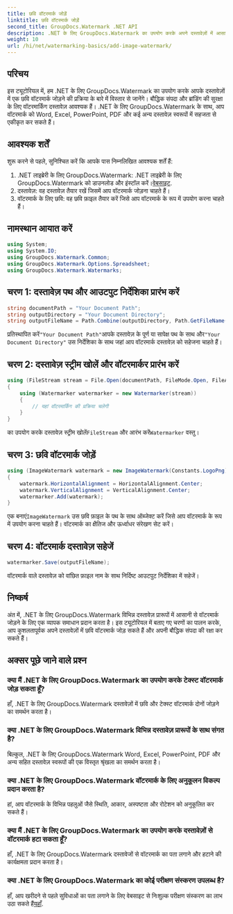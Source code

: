 ```yaml
---
title: छवि वॉटरमार्क जोड़ें
linktitle: छवि वॉटरमार्क जोड़ें
second_title: GroupDocs.Watermark .NET API
description: .NET के लिए GroupDocs.Watermark का उपयोग करके अपने दस्तावेज़ों में आसानी से छवि वॉटरमार्क जोड़ें। अपनी बौद्धिक संपदा को आसानी से सुरक्षित रखें।
weight: 10
url: /hi/net/watermarking-basics/add-image-watermark/
---
```

## परिचय
इस ट्यूटोरियल में, हम .NET के लिए GroupDocs.Watermark का उपयोग करके आपके दस्तावेज़ों में एक छवि वॉटरमार्क जोड़ने की प्रक्रिया के बारे में विस्तार से जानेंगे। बौद्धिक संपदा और ब्रांडिंग की सुरक्षा के लिए वॉटरमार्किंग दस्तावेज़ आवश्यक हैं। .NET के लिए GroupDocs.Watermark के साथ, आप वॉटरमार्क को Word, Excel, PowerPoint, PDF और कई अन्य दस्तावेज़ स्वरूपों में सहजता से एकीकृत कर सकते हैं।
## आवश्यक शर्तें
शुरू करने से पहले, सुनिश्चित करें कि आपके पास निम्नलिखित आवश्यक शर्तें हैं:
1.  .NET लाइब्रेरी के लिए GroupDocs.Watermark: .NET लाइब्रेरी के लिए GroupDocs.Watermark को डाउनलोड और इंस्टॉल करें।[वेबसाइट](https://releases.groupdocs.com/Watermark/net/).
2. दस्तावेज़: वह दस्तावेज़ तैयार रखें जिसमें आप वॉटरमार्क जोड़ना चाहते हैं।
3. वॉटरमार्क के लिए छवि: वह छवि फ़ाइल तैयार करें जिसे आप वॉटरमार्क के रूप में उपयोग करना चाहते हैं।

## नामस्थान आयात करें
```csharp
using System;
using System.IO;
using GroupDocs.Watermark.Common;
using GroupDocs.Watermark.Options.Spreadsheet;
using GroupDocs.Watermark.Watermarks;
```
## चरण 1: दस्तावेज़ पथ और आउटपुट निर्देशिका प्रारंभ करें
```csharp
string documentPath = "Your Document Path";
string outputDirectory = "Your Document Directory";
string outputFileName = Path.Combine(outputDirectory, Path.GetFileName(documentPath));
```
 प्रतिस्थापित करें`"Your Document Path"`आपके दस्तावेज़ के पूर्ण या सापेक्ष पथ के साथ और`"Your Document Directory"` उस निर्देशिका के साथ जहां आप वॉटरमार्क दस्तावेज़ को सहेजना चाहते हैं।
## चरण 2: दस्तावेज़ स्ट्रीम खोलें और वॉटरमार्कर प्रारंभ करें
```csharp
using (FileStream stream = File.Open(documentPath, FileMode.Open, FileAccess.ReadWrite))
{
    using (Watermarker watermarker = new Watermarker(stream))
    {
        // यहां वॉटरमार्किंग की प्रक्रिया चलेगी
    }
}
```
 का उपयोग करके दस्तावेज़ स्ट्रीम खोलें`FileStream` और आरंभ करें`Watermarker` वस्तु।
## चरण 3: छवि वॉटरमार्क जोड़ें
```csharp
using (ImageWatermark watermark = new ImageWatermark(Constants.LogoPng))
{
    watermark.HorizontalAlignment = HorizontalAlignment.Center;
    watermark.VerticalAlignment = VerticalAlignment.Center;
    watermarker.Add(watermark);
}
```
 एक बनाएं`ImageWatermark` उस छवि फ़ाइल के पथ के साथ ऑब्जेक्ट करें जिसे आप वॉटरमार्क के रूप में उपयोग करना चाहते हैं। वॉटरमार्क का क्षैतिज और ऊर्ध्वाधर संरेखण सेट करें।
## चरण 4: वॉटरमार्क दस्तावेज़ सहेजें
```csharp
watermarker.Save(outputFileName);
```
वॉटरमार्क वाले दस्तावेज़ को वांछित फ़ाइल नाम के साथ निर्दिष्ट आउटपुट निर्देशिका में सहेजें।

## निष्कर्ष
अंत में, .NET के लिए GroupDocs.Watermark विभिन्न दस्तावेज़ प्रारूपों में आसानी से वॉटरमार्क जोड़ने के लिए एक व्यापक समाधान प्रदान करता है। इस ट्यूटोरियल में बताए गए चरणों का पालन करके, आप कुशलतापूर्वक अपने दस्तावेज़ों में छवि वॉटरमार्क जोड़ सकते हैं और अपनी बौद्धिक संपदा की रक्षा कर सकते हैं।
## अक्सर पूछे जाने वाले प्रश्न
### क्या मैं .NET के लिए GroupDocs.Watermark का उपयोग करके टेक्स्ट वॉटरमार्क जोड़ सकता हूँ?
हाँ, .NET के लिए GroupDocs.Watermark दस्तावेज़ों में छवि और टेक्स्ट वॉटरमार्क दोनों जोड़ने का समर्थन करता है।
### क्या .NET के लिए GroupDocs.Watermark विभिन्न दस्तावेज़ प्रारूपों के साथ संगत है?
बिल्कुल, .NET के लिए GroupDocs.Watermark Word, Excel, PowerPoint, PDF और अन्य सहित दस्तावेज़ स्वरूपों की एक विस्तृत श्रृंखला का समर्थन करता है।
### क्या .NET के लिए GroupDocs.Watermark वॉटरमार्क के लिए अनुकूलन विकल्प प्रदान करता है?
हां, आप वॉटरमार्क के विभिन्न पहलुओं जैसे स्थिति, आकार, अस्पष्टता और रोटेशन को अनुकूलित कर सकते हैं।
### क्या मैं .NET के लिए GroupDocs.Watermark का उपयोग करके दस्तावेज़ों से वॉटरमार्क हटा सकता हूँ?
हाँ, .NET के लिए GroupDocs.Watermark दस्तावेजों से वॉटरमार्क का पता लगाने और हटाने की कार्यक्षमता प्रदान करता है।
### क्या .NET के लिए GroupDocs.Watermark का कोई परीक्षण संस्करण उपलब्ध है?
 हाँ, आप खरीदने से पहले सुविधाओं का पता लगाने के लिए वेबसाइट से निःशुल्क परीक्षण संस्करण का लाभ उठा सकते हैं[यहाँ](https://releases.groupdocs.com/).